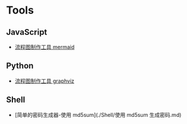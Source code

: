 # Tools

## JavaScript

- [流程图制作工具 mermaid](./JavaScript/mermaid.md)

## Python

- [流程图制作工具 graphviz](./Python/Graphviz.md)

## Shell

- [简单的密码生成器-使用 md5sum](./Shell/使用 md5sum 生成密码.md)

